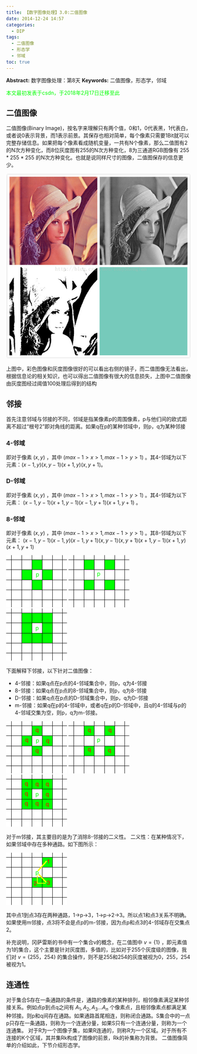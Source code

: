 ```yaml
---
title: 【数字图像处理】3.0:二值图像
date: 2014-12-24 14:57
categories:
  - DIP
tags:
  - 二值图像
  - 形态学
  - 邻域
toc: true
---
```

**Abstract:** 数字图像处理：第8天
**Keywords:** 二值图像，形态学，邻域
<!--more-->
<font color="00FF00">本文最初发表于csdn，于2018年2月17日迁移至此</font>

## 二值图像

二值图像(Binary Image)，按名字来理解只有两个值，0和1，0代表黑，1代表白，或者说0表示背景，而1表示前景。其保存也相对简单，每个像素只需要1Bit就可以完整存储信息。如果把每个像素看成随机变量，一共有N个像素，那么二值图有2的N次方种变化，而8位灰度图有255的N次方种变化，8为三通道RGB图像有 $255*255*255$ 的N次方种变化。也就是说同样尺寸的图像，二值图保存的信息更少。

![Center][]


上图中，彩色图像和灰度图像很好的可以看出右侧的镜子，而二值图像无法看出，根据信息论的相关知识，也可以得出二值图像有很大的信息损失，上图中二值图像由灰度图经过阈值100处理后得到的结构

## 邻接

首先注意邻域与邻接的不同，邻域是指某像素p的周围像素，p与他们间的欧式距离不超过“根号2”即对角线的距离。如果q在p的某种邻域中，则p，q为某种邻接


### 4-邻域
即对于像素 $(x,y)$ ，其中 $(max-1>x>1,max-1>y>1)$ 。其4-邻域为以下元素：$(x-1,y)(x,y-1)(x+1,y)(x,y+1)$。

### D-邻域
即对于像素 $(x,y)$ ，其中 $(max-1>x>1,max-1>y>1)$ 。其4-邻域为以下元素： $(x-1,y-1)(x+1,y-1)(x-1,y+1)(x+1,y+1)$ 。

### 8-邻域
即对于像素 $(x,y)$ ，其中 $(max-1>x>1,max-1>y>1)$ 。其8-邻域为以下元素： $(x-1,y-1)(x-1,y)(x-1,y+1)(x,y-1)(x,y+1)(x+1,y-1)(x+1,y)(x+1,y+1)$

![Center 1][]
![Center 2][]
![Center 3][]


下面解释下邻接，以下针对二值图像：
- 4-邻接：如果q点在p点的4-邻域集合中，则p，q为4-邻接
- 8-邻接：如果q点在p点的8-邻域集合中，则p，q为8-邻接
- D-邻接：如果q点在p点的D-邻域集合中，则p，q为D-邻接
- m-邻接：如果q在p的4-邻域中，或者q在p的D-邻域中，且q的4-邻域与p的4-邻域交集为空，则p，q为m-邻接。

![Center 4][]
![Center 5][]
![Center 6][]

对于m邻接，其主要目的是为了消除8-邻接的二义性。
二义性：在某种情况下，如果邻域中存在多种通路。如下图所示：

![Center 7][]

其中点1到点3存在两种通路，1->p->3，1->p->2->3。所以点1和点3关系不明确。如果使用m邻接，点3将不会是点p的m-邻接，因为点p和点3的4-邻域存在交集点2。

补充说明，冈萨雷斯的书中有一个集合v的概念，在二值图中 $v=\{1\}$ ，即元素值为1的集合，这个主要是针对灰度图，多值的，比如对于255个灰度级的图像，我们对 $v=\{255，254\}$ 的集合操作，则不是255和254的灰度被视为0，255，254被视为1。

## 连通性

对于集合S存在一条通路的条件是，通路的像素的某种排列，相邻像素满足某种邻接关系。例如点p到点q之间有 $A_1,A_2,A_3\dots A_n$ 个像素点，且相邻像素点都满足某种邻接。则p和q间存在通路。如果通路首尾相连，则称闭合通路。S集合中的一点p只存在一条通路，则称为一个连通分量，如果S只有一个连通分量，则称为一个连通集。
对于R为一个图像子集，如果R连通的，则称R为一个区域。对于所有不连接的K个区域，其并集Rk构成了图像的前景，Rk的补集称为背景。
二值图像简单的介绍如此，下节介绍形态学。

[Center]: DIP-3-0-二值图像/20141224101155121.jpg
[Center 1]: DIP-3-0-二值图像/20141224140523421.png
[Center 2]: DIP-3-0-二值图像/20141224140538188.png
[Center 3]: DIP-3-0-二值图像/20141224140532947.png
[Center 4]: DIP-3-0-二值图像/20141224142415946.png
[Center 5]: DIP-3-0-二值图像/20141224142420359.png
[Center 6]: DIP-3-0-二值图像/20141224142431889.png
[Center 7]: DIP-3-0-二值图像/20141224142446600.png
